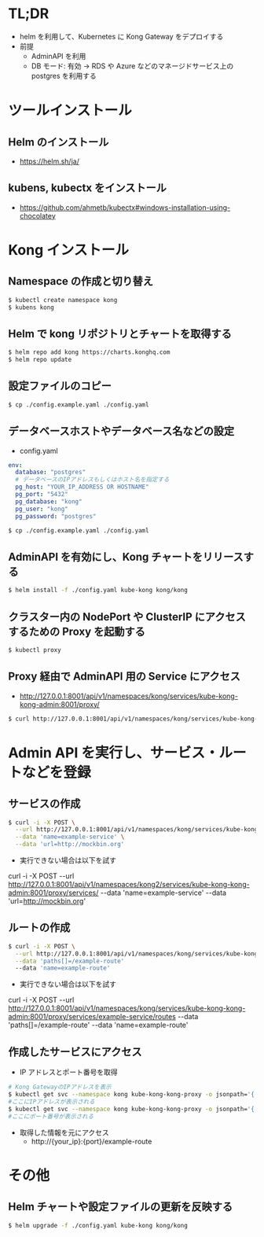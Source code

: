# TL;DR

- helm を利用して、Kubernetes に Kong Gateway をデプロイする
- 前提
  - AdminAPI を利用
  - DB モード: 有効 -> RDS や Azure などのマネージドサービス上の postgres を利用する

# ツールインストール

## Helm のインストール

- https://helm.sh/ja/

## kubens, kubectx をインストール

- https://github.com/ahmetb/kubectx#windows-installation-using-chocolatey

# Kong インストール

## Namespace の作成と切り替え

```sh
$ kubectl create namespace kong
$ kubens kong
```

## Helm で kong リポジトリとチャートを取得する

```sh
$ helm repo add kong https://charts.konghq.com
$ helm repo update
```

## 設定ファイルのコピー

```sh
$ cp ./config.example.yaml ./config.yaml
```

## データベースホストやデータベース名などの設定

- config.yaml

```yaml
env:
  database: "postgres"
  # データベースのIPアドレスもしくはホスト名を指定する
  pg_host: "YOUR_IP_ADDRESS OR HOSTNAME"
  pg_port: "5432"
  pg_database: "kong"
  pg_user: "kong"
  pg_password: "postgres"
```

```sh
$ cp ./config.example.yaml ./config.yaml
```

## AdminAPI を有効にし、Kong チャートをリリースする

```sh
$ helm install -f ./config.yaml kube-kong kong/kong
```

## クラスター内の NodePort や ClusterIP にアクセスするための Proxy を起動する

```sh
$ kubectl proxy
```

## Proxy 経由で AdminAPI 用の Service にアクセス

- http://127.0.0.1:8001/api/v1/namespaces/kong/services/kube-kong-kong-admin:8001/proxy/

```sh
$ curl http://127.0.0.1:8001/api/v1/namespaces/kong/services/kube-kong-kong-admin:8001/proxy/
```

# Admin API を実行し、サービス・ルートなどを登録

## サービスの作成

```sh
$ curl -i -X POST \
  --url http://127.0.0.1:8001/api/v1/namespaces/kong/services/kube-kong-kong-admin:8001/proxy/services/ \
  --data 'name=example-service' \
  --data 'url=http://mockbin.org'
```

- 実行できない場合は以下を試す

curl -i -X POST --url http://127.0.0.1:8001/api/v1/namespaces/kong2/services/kube-kong-kong-admin:8001/proxy/services/ --data 'name=example-service' --data 'url=http://mockbin.org'

## ルートの作成

```sh
$ curl -i -X POST \
  --url http://127.0.0.1:8001/api/v1/namespaces/kong/services/kube-kong-kong-admin:8001/proxy/services/example-service/routes \
  --data 'paths[]=/example-route'
  --data 'name=example-route'
```

- 実行できない場合は以下を試す

curl -i -X POST --url http://127.0.0.1:8001/api/v1/namespaces/kong/services/kube-kong-kong-admin:8001/proxy/services/example-service/routes --data 'paths[]=/example-route' --data 'name=example-route'

## 作成したサービスにアクセス

- IP アドレスとポート番号を取得

```sh
# Kong GatewayのIPアドレスを表示
$ kubectl get svc --namespace kong kube-kong-kong-proxy -o jsonpath='{.status.loadBalancer.ingress[0].ip}'
#ここにIPアドレスが表示される
$ kubectl get svc --namespace kong kube-kong-kong-proxy -o jsonpath='{.spec.ports[0].port}'
#ここにポート番号が表示される
```

- 取得した情報を元にアクセス
  - http://{your_ip}:{port}/example-route

# その他

## Helm チャートや設定ファイルの更新を反映する

```sh
$ helm upgrade -f ./config.yaml kube-kong kong/kong
```
